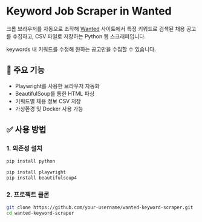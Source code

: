 # Keyword Job Scraper in Wanted

크롬 브라우저를 자동으로 조작해 [Wanted](https://www.wanted.co.kr) 사이트에서 특정 키워드로 검색된 채용 공고를 수집하고, CSV 파일로 저장하는 Python 웹 스크래퍼입니다.

keywords 내 키워드를 수정해 원하는 공고만을 수집할 수 있습니다.

## 📌 주요 기능
- Playwright를 사용한 브라우저 자동화
- BeautifulSoup를 통한 HTML 파싱
- 키워드별 채용 정보 CSV 저장
- 가상환경 및 Docker 사용 가능

## ✅ 사용 방법

### 1. 의존성 설치
```bash
pip install python

pip install playwright
pip install beautifulsoup4
```

### 2. 프로젝트 클론
```bash
git clone https://github.com/your-username/wanted-keyword-scraper.git
cd wanted-keyword-scraper
```
